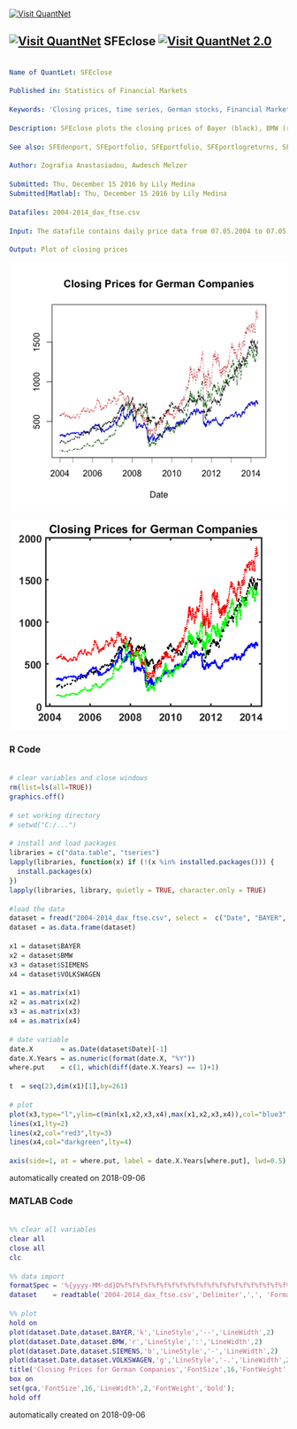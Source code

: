 [<img src="https://github.com/QuantLet/Styleguide-and-FAQ/blob/master/pictures/banner.png" width="888" alt="Visit QuantNet">](http://quantlet.de/)

## [<img src="https://github.com/QuantLet/Styleguide-and-FAQ/blob/master/pictures/qloqo.png" alt="Visit QuantNet">](http://quantlet.de/) **SFEclose** [<img src="https://github.com/QuantLet/Styleguide-and-FAQ/blob/master/pictures/QN2.png" width="60" alt="Visit QuantNet 2.0">](http://quantlet.de/)

```yaml

Name of QuantLet: SFEclose

Published in: Statistics of Financial Markets

Keywords: 'Closing prices, time series, German stocks, Financial Markets'

Description: SFEclose plots the closing prices of Bayer (black), BMW (red), Siemens (blue) and Volkswagen (green).

See also: SFEdenport, SFEportfolio, SFEportfolio, SFEportlogreturns, SFEtailGEV_pp, SFEtailGPareto_pp, SFEtailGPareto_pp, SFEtailGPareto_qq, SFEtailGPareto_qq, SFEvar_block_max_backtesting, SFEvar_block_max_params, SFEvar_pot_backtesting, SFEvar_pot_params, block_max, var_block_max_backtesting, var_pot, var_pot_backtesting

Author: Zografia Anastasiadou, Awdesch Melzer

Submitted: Thu, December 15 2016 by Lily Medina
Submitted[Matlab]: Thu, December 15 2016 by Lily Medina

Datafiles: 2004-2014_dax_ftse.csv

Input: The datafile contains daily price data from 07.05.2004 to 07.05.2014 for Bayer, BMW, Siemens and Volkswagen.

Output: Plot of closing prices

```

![Picture1](SFEclose.png)

![Picture2](SFEclose_m.png)

### R Code
```r

# clear variables and close windows
rm(list=ls(all=TRUE))
graphics.off()

# set working directory
# setwd("C:/...")

# install and load packages
libraries = c("data.table", "tseries")
lapply(libraries, function(x) if (!(x %in% installed.packages())) {
  install.packages(x)
})
lapply(libraries, library, quietly = TRUE, character.only = TRUE)

#load the data
dataset = fread("2004-2014_dax_ftse.csv", select =  c("Date", "BAYER", "BMW", "SIEMENS", "VOLKSWAGEN"))
dataset = as.data.frame(dataset)

x1 = dataset$BAYER
x2 = dataset$BMW
x3 = dataset$SIEMENS
x4 = dataset$VOLKSWAGEN

x1 = as.matrix(x1)
x2 = as.matrix(x2)
x3 = as.matrix(x3)
x4 = as.matrix(x4)

# date variable
date.X       = as.Date(dataset$Date)[-1]
date.X.Years = as.numeric(format(date.X, "%Y"))
where.put    = c(1, which(diff(date.X.Years) == 1)+1)

t  = seq(23,dim(x1)[1],by=261)

# plot 
plot(x3,type="l",ylim=c(min(x1,x2,x3,x4),max(x1,x2,x3,x4)),col="blue3",xlab="Date",ylab="",main='Closing Prices for German Companies',xaxt="n")
lines(x1,lty=2)
lines(x2,col="red3",lty=3)
lines(x4,col="darkgreen",lty=4)

axis(side=1, at = where.put, label = date.X.Years[where.put], lwd=0.5)

```

automatically created on 2018-09-06

### MATLAB Code
```matlab

%% clear all variables
clear all
close all
clc

%% data import
formatSpec = '%{yyyy-MM-dd}D%f%f%f%f%f%f%f%f%f%f%f%f%f%f%f%f%f%f%f%f%f%f%f%f%f%f%f%f%f%f%f%f%f%f%f%f%f%f%f%f%f%f';
dataset    = readtable('2004-2014_dax_ftse.csv','Delimiter',',', 'Format',formatSpec);

%% plot
hold on
plot(dataset.Date,dataset.BAYER,'k','LineStyle','--','LineWidth',2)
plot(dataset.Date,dataset.BMW,'r','LineStyle',':','LineWidth',2)
plot(dataset.Date,dataset.SIEMENS,'b','LineStyle','-','LineWidth',2)
plot(dataset.Date,dataset.VOLKSWAGEN,'g','LineStyle','-.','LineWidth',2)
title('Closing Prices for German Companies','FontSize',16,'FontWeight','Bold')
box on
set(gca,'FontSize',16,'LineWidth',2,'FontWeight','bold');
hold off

```

automatically created on 2018-09-06